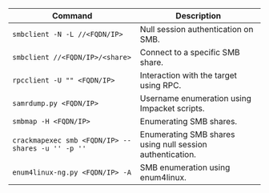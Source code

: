| **Command**                                       | **Description**                                           |
| ------------------------------------------------- | --------------------------------------------------------- |
| `smbclient -N -L //<FQDN/IP>`                     | Null session authentication on SMB.                       |
| `smbclient //<FQDN/IP>/<share>`                   | Connect to a specific SMB share.                          |
| `rpcclient -U "" <FQDN/IP>`                       | Interaction with the target using RPC.                    |
| `samrdump.py <FQDN/IP>`                           | Username enumeration using Impacket scripts.              |
| `smbmap -H <FQDN/IP>`                             | Enumerating SMB shares.                                   |
| `crackmapexec smb <FQDN/IP> --shares -u '' -p ''` | Enumerating SMB shares using null session authentication. |
| `enum4linux-ng.py <FQDN/IP> -A`                   | SMB enumeration using enum4linux.                         |
